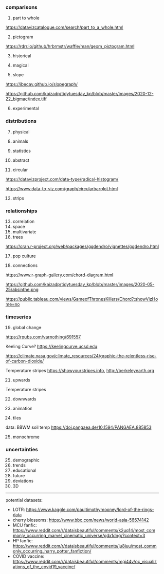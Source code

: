 ### comparisons
1. part to whole

https://datavizcatalogue.com/search/part_to_a_whole.html


2. pictogram

https://rdrr.io/github/hrbrmstr/waffle/man/geom_pictogram.html

3. historical
4. magical

5. slope

https://ibecav.github.io/slopegraph/

https://github.com/kaizadp/tidytuesday_kp/blob/master/images/2020-12-22_bigmac/index.tiff

6. experimental

### distributions
7. physical
8. animals
9. statistics
10. abstract

11. circular

https://datavizproject.com/data-type/radical-histogram/

https://www.data-to-viz.com/graph/circularbarplot.html

12. strips
 
### relationships
13. correlation
14. space
15. multivariate
16. trees

https://cran.r-project.org/web/packages/ggdendro/vignettes/ggdendro.html

17. pop culture

18. connections

https://www.r-graph-gallery.com/chord-diagram.html

https://github.com/kaizadp/tidytuesday_kp/blob/master/images/2020-05-25/absinthe.png

https://public.tableau.com/views/GameofThronesKillers/Chord?:showVizHome=no


### timeseries
19. global change

https://rpubs.com/varnothing/691557


Keeling Curve?
https://keelingcurve.ucsd.edu

https://climate.nasa.gov/climate_resources/24/graphic-the-relentless-rise-of-carbon-dioxide/

Temperature stripes https://showyourstripes.info, http://berkeleyearth.org

21. upwards

Temperature stripes

22. downwards

23. animation

24. tiles

data: BBWM soil temp https://doi.pangaea.de/10.1594/PANGAEA.885853

25. monochrome

### uncertainties
25. demographic
26. trends
27. educational
28. future
29. deviations
30. 3D


---

potential datasets:
- LOTR: https://www.kaggle.com/paultimothymooney/lord-of-the-rings-data
- cherry blossoms: https://www.bbc.com/news/world-asia-56574142
- MCU fanfic: https://www.reddit.com/r/dataisbeautiful/comments/k2uq14/most_commonly_occurring_marvel_cinematic_universe/gdx1dng/?context=3
- HP fanfic: https://www.reddit.com/r/dataisbeautiful/comments/ju8iuu/most_commonly_occurring_harry_potter_fanfiction/
- COVID vaccine: https://www.reddit.com/r/dataisbeautiful/comments/mgi44v/oc_visualizations_of_the_covid19_vaccine/
